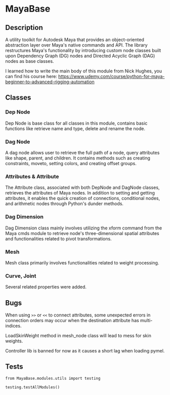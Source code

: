 # MayaBase
## Description
A utility toolkit for Autodesk Maya that provides an object-oriented abstraction layer over Maya's native commands and API. The library restructures Maya's functionality by introducing custom node classes built upon Dependency Graph (DG) nodes and Directed Acyclic Graph (DAG) nodes as base classes.

I learned how to write the main body of this module from Nick Hughes, you can find his course here: https://www.udemy.com/course/python-for-maya-beginner-to-advanced-rigging-automation
## Classes
### Dep Node
Dep Node is base class for all classes in this module, contains basic functions like retrieve name and type, delete and rename the node.
### Dag Node
A dag node allows user to retrieve the full path of a node, query attributes like shape, parent, and children. It contains methods such as creating constraints, moveto, setting colors, and creating offset groups.
### Attributes & Attribute
The Attribute class, associated with both DepNode and DagNode classes, retrieves the attributes of Maya nodes. In addition to setting and getting attributes, it enables the quick creation of connections, conditional nodes, and arithmetic nodes through Python's dunder methods.
### Dag Dimension
Dag Dimension class mainly involves utilizing the xform command from the Maya cmds module to retrieve node's three-dimensional spatial attributes and functionalities related to pivot transformations.
### Mesh
Mesh class primarily involves functionalities related to weight processing.
### Curve, Joint
Several related properties were added.
## Bugs
When using `>>` or `<<` to connect attributes, some unexpected errors in connection orders may occur when the destination attribute has multi-indices.

LoadSkinWeight method in mesh_node class will lead to mess for skin weights. 

Controller lib is banned for now as it causes a short lag when loading pymel.

## Tests
`from MayaBase.modules.utils import testing` 

`testing.testAllModules()`
